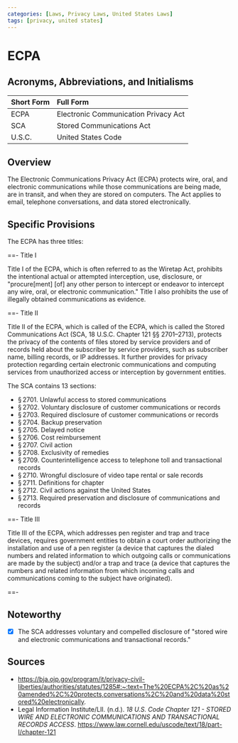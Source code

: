 ```yaml
---
categories: [Laws, Privacy Laws, United States Laws]
tags: [privacy, united states]
---
```


# ECPA

## Acronyms, Abbreviations, and Initialisms

Short Form | Full Form
:--- | :---
ECPA | Electronic Communication Privacy Act
SCA | Stored Communications Act
U.S.C. | United States Code

## Overview

The Electronic Communications Privacy Act (ECPA) protects wire, oral, and electronic communications while those communications are being made, are in transit, and when they are stored on computers. The Act applies to email, telephone conversations, and data stored electronically.

## Specific Provisions

The ECPA has three titles:

==- Title I

Title I of the ECPA, which is often referred to as the Wiretap Act, prohibits the intentional actual or attempted interception, use, disclosure, or "procure[ment] [of] any other person to intercept or endeavor to intercept any wire, oral, or electronic communication." Title I also prohibits the use of illegally obtained communications as evidence.

==- Title II

Title II of the ECPA, which is called of the ECPA, which is called the Stored Communications Act (SCA, 18 U.S.C. Chapter 121 §§ 2701–2713), protects the privacy of the contents of files stored by service providers and of records held about the subscriber by service providers, such as subscriber name, billing records, or IP addresses. It further provides for privacy protection regarding certain electronic communications and computing services from unauthorized access or interception by government entities.

The SCA contains 13 sections:

- § 2701. Unlawful access to stored communications
- § 2702. Voluntary disclosure of customer communications or records
- § 2703. Required disclosure of customer communications or records
- § 2704. Backup preservation
- § 2705. Delayed notice
- § 2706. Cost reimbursement
- § 2707. Civil action
- § 2708. Exclusivity of remedies
- § 2709. Counterintelligence access to telephone toll and transactional records
- § 2710. Wrongful disclosure of video tape rental or sale records
- § 2711. Definitions for chapter
- § 2712. Civil actions against the United States
- § 2713. Required preservation and disclosure of communications and records

==- Title III

Title III of the ECPA, which addresses pen register and trap and trace devices, requires government entities to obtain a court order authorizing the installation and use of a pen register (a device that captures the dialed numbers and related information to which outgoing calls or communications are made by the subject) and/or a trap and trace (a device that captures the numbers and related information from which incoming calls and communications coming to the subject have originated).

==-

## Noteworthy

- [x] The SCA addresses voluntary and compelled disclosure of "stored wire and electronic communications and transactional records."

## Sources

- https://bja.ojp.gov/program/it/privacy-civil-liberties/authorities/statutes/1285#:~:text=The%20ECPA%2C%20as%20amended%2C%20protects,conversations%2C%20and%20data%20stored%20electronically.
- Legal Information Institute/LII. (n.d.). *18 U.S. Code Chapter 121 - STORED WIRE AND ELECTRONIC COMMUNICATIONS AND TRANSACTIONAL RECORDS ACCESS*. https://www.law.cornell.edu/uscode/text/18/part-I/chapter-121